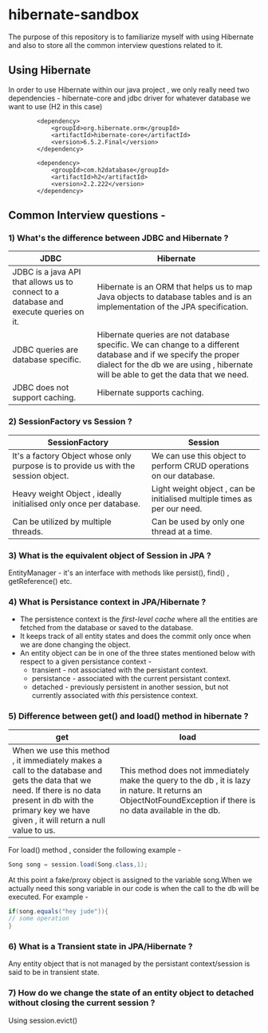 # hibernate-sandbox
The purpose of this repository is to familiarize myself with using Hibernate and also to store all the common interview questions related to it.

## Using Hibernate
In order to use Hibernate within our java project , we only really need two dependencies - hibernate-core and jdbc driver for whatever database we want to use (H2 in this case)
```
        <dependency>
            <groupId>org.hibernate.orm</groupId>
            <artifactId>hibernate-core</artifactId>
            <version>6.5.2.Final</version>
        </dependency>

        <dependency>
            <groupId>com.h2database</groupId>
            <artifactId>h2</artifactId>
            <version>2.2.222</version>
        </dependency>
```
## Common Interview questions - 
### 1) What's the difference between JDBC and Hibernate ?

| JDBC  | Hibernate |
| ------------- | ------------- |
| JDBC is a java API that allows us to connect to a database and execute queries on it.  | Hibernate is an ORM that helps us to map Java objects to database tables and is an implementation of the JPA specification. |
| JDBC queries are database specific.  | Hibernate queries are not database specific. We can change to a different database and if we specify the proper dialect for the db we are using , hibernate will be able to get the data that we need. |
| JDBC does not support caching. | Hibernate supports caching. |

### 2) SessionFactory vs Session ?
| SessionFactory  | Session |
| ------------- | ------------- |
| It's a factory Object whose only purpose is to provide us with the session object.  | We can use this object to perform CRUD operations on our database. |
| Heavy weight Object , ideally initialised only once per database.  | Light weight object , can be initialised multiple times as per our need. |
| Can be utilized by multiple threads. | Can be used by only one thread at a time.|

### 3) What is the equivalent object of Session in JPA ? 
EntityManager - it's an interface with methods like persist(), find() , getReference() etc.

### 4) What is Persistance context in JPA/Hibernate ?
- The persistence context is the *first-level cache* where all the entities are fetched from the database or saved to the database.
- It keeps track of all entity states and does the commit only once when we are done changing the object.
- An entity object can be in one of the three states mentioned below with respect to a given persistance context -
  - transient - not associated with the persistant context.
  - persistance - associated with the current persistant context.
  - detached - previously persistent in another session, but not currently associated with _this_ persistence context.

### 5)  Difference between get() and load() method in hibernate ?
| get | load |
| ------------- | ------------- |
| When we use this method , it immediately makes a call to the database and gets the data that we need. If there is no data present in db with the primary key we have given , it will return a null value to us. | This method does not immediately make the query to the db , it is lazy in nature.  It returns an ObjectNotFoundException if there is no data available in the db.|

For load() method , consider the following example - 
```java
Song song = session.load(Song.class,1); 
```
At this point a fake/proxy object is assigned to the variable song.When we actually need this song variable in our code is when the call to the db will be executed. For example -
```java
if(song.equals("hey jude")){
// some operation
}
```
### 6) What is a Transient state in JPA/Hibernate ?
Any entity object that is not managed by the persistant context/session is said to be in transient state.

### 7) How do we change the state of an entity object to detached without closing the current session ?
Using session.evict() 
